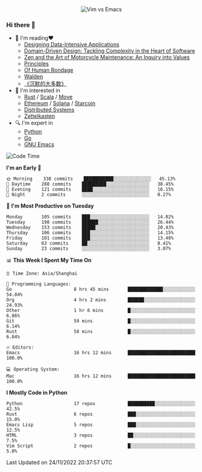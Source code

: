 <p align="center">
    <img src="https://gist.githubusercontent.com/coldnight/e696baffb094e71c96cb302118878eae/raw/40ea5053a6f66cc65f90f437e4173497da225958/banner.gif" alt="Vim vs Emacs" />
</p>

### Hi there 👋

- 📖 I'm reading❤️
    + [Designing Data-Intensive Applications](https://www.oreilly.com/library/view/designing-data-intensive-applications/9781491903063/)
    + [Domain-Driven Design: Tackling Complexity in the Heart of Software](https://www.dddcommunity.org/book/evans_2003/)
    + [Zen and the Art of Motorcycle Maintenance: An Inquiry into Values](https://en.wikipedia.org/wiki/Zen_and_the_Art_of_Motorcycle_Maintenance)
    + [Principles](https://www.principles.com/)
    + [Of Human Bondage](https://en.wikipedia.org/wiki/Of_Human_Bondage)
    + [Walden](https://en.wikipedia.org/wiki/Walden)
    + [《沉默的大多数》](https://en.wikipedia.org/wiki/Silent_majority)
- 🌱 I'm interested in
    + [Rust](https://www.rust-lang.org/) / [Scala](https://www.scala-lang.org/) / [Move](https://github.com/move-language/move/)
    + [Ethereum](https://ethereum.org/en/) / [Solana](https://solana.com/) / [Starcoin](https://github.com/starcoinorg/starcoin)
	+ [Distributed Systems](https://www.linuxzen.com/notes/topics/20200320174417_%E5%88%86%E5%B8%83%E5%BC%8F/)
	+ [Zettelkasten](https://www.linuxzen.com/notes/notes/20220120080920-slip_box/)
- 🔍 I'm expert in
    + [Python](https://www.python.org/)
    + [Go](https://go.dev/)
    + [GNU Emacs](https://www.gnu.org/software/emacs/)

<!--START_SECTION:waka-->
![Code Time](http://img.shields.io/badge/Code%20Time-1%2C718%20hrs%2052%20mins-blue)

**I'm an Early 🐤** 

```text
🌞 Morning    338 commits    ███████████░░░░░░░░░░░░░░   45.13% 
🌆 Daytime    288 commits    █████████░░░░░░░░░░░░░░░░   38.45% 
🌃 Evening    121 commits    ████░░░░░░░░░░░░░░░░░░░░░   16.15% 
🌙 Night      2 commits      ░░░░░░░░░░░░░░░░░░░░░░░░░   0.27%

```
📅 **I'm Most Productive on Tuesday** 

```text
Monday       105 commits    ███░░░░░░░░░░░░░░░░░░░░░░   14.02% 
Tuesday      198 commits    ██████░░░░░░░░░░░░░░░░░░░   26.44% 
Wednesday    153 commits    █████░░░░░░░░░░░░░░░░░░░░   20.43% 
Thursday     106 commits    ███░░░░░░░░░░░░░░░░░░░░░░   14.15% 
Friday       101 commits    ███░░░░░░░░░░░░░░░░░░░░░░   13.48% 
Saturday     63 commits     ██░░░░░░░░░░░░░░░░░░░░░░░   8.41% 
Sunday       23 commits     ░░░░░░░░░░░░░░░░░░░░░░░░░   3.07%

```


📊 **This Week I Spent My Time On** 

```text
⌚︎ Time Zone: Asia/Shanghai

💬 Programming Languages: 
Go                       8 hrs 45 mins       █████████████░░░░░░░░░░░░   54.04% 
Org                      4 hrs 2 mins        ██████░░░░░░░░░░░░░░░░░░░   24.93% 
Other                    1 hr 6 mins         █░░░░░░░░░░░░░░░░░░░░░░░░   6.86% 
Git                      59 mins             █░░░░░░░░░░░░░░░░░░░░░░░░   6.14% 
Rust                     58 mins             █░░░░░░░░░░░░░░░░░░░░░░░░   6.04%

🔥 Editors: 
Emacs                    16 hrs 12 mins      █████████████████████████   100.0%

💻 Operating System: 
Mac                      16 hrs 12 mins      █████████████████████████   100.0%

```

**I Mostly Code in Python** 

```text
Python                   17 repos            ██████████░░░░░░░░░░░░░░░   42.5% 
Rust                     6 repos             ███░░░░░░░░░░░░░░░░░░░░░░   15.0% 
Emacs Lisp               5 repos             ███░░░░░░░░░░░░░░░░░░░░░░   12.5% 
HTML                     3 repos             ██░░░░░░░░░░░░░░░░░░░░░░░   7.5% 
Vim Script               2 repos             █░░░░░░░░░░░░░░░░░░░░░░░░   5.0%

```



 Last Updated on 24/11/2022 20:37:57 UTC
<!--END_SECTION:waka-->
